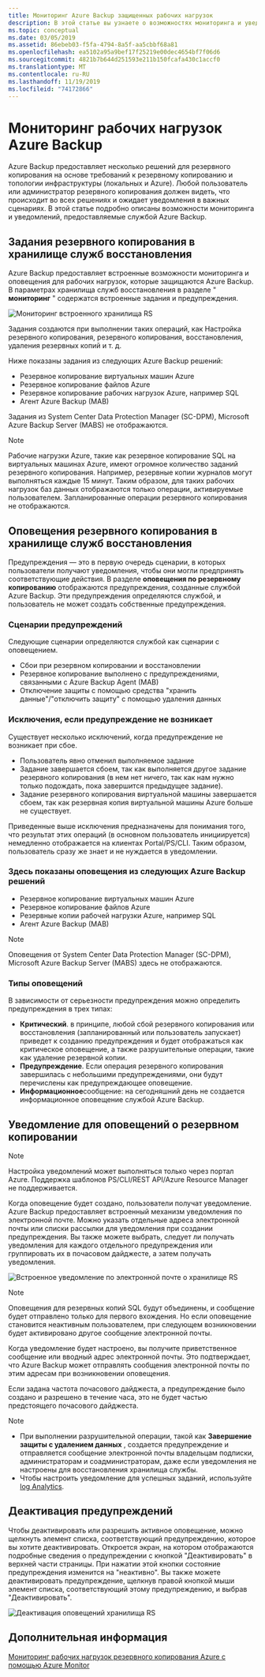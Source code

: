 ```yaml
---
title: Мониторинг Azure Backup защищенных рабочих нагрузок
description: В этой статье вы узнаете о возможностях мониторинга и уведомления для Azure Backup рабочих нагрузок с помощью портал Azure.
ms.topic: conceptual
ms.date: 03/05/2019
ms.assetid: 86ebeb03-f5fa-4794-8a5f-aa5cbbf68a81
ms.openlocfilehash: ea5102a95a9bef17f25219e00dec4654bf7f06d6
ms.sourcegitcommit: 4821b7b644d251593e211b150fcafa430c1accf0
ms.translationtype: MT
ms.contentlocale: ru-RU
ms.lasthandoff: 11/19/2019
ms.locfileid: "74172866"
---
```

# <a name="monitoring-azure-backup-workloads"></a>Мониторинг рабочих нагрузок Azure Backup

Azure Backup предоставляет несколько решений для резервного копирования на основе требований к резервному копированию и топологии инфраструктуры (локальных и Azure). Любой пользователь или администратор резервного копирования должен видеть, что происходит во всех решениях и ожидает уведомления в важных сценариях. В этой статье подробно описаны возможности мониторинга и уведомлений, предоставляемые службой Azure Backup.

## <a name="backup-jobs-in-recovery-services-vault"></a>Задания резервного копирования в хранилище служб восстановления

Azure Backup предоставляет встроенные возможности мониторинга и оповещения для рабочих нагрузок, которые защищаются Azure Backup. В параметрах хранилища служб восстановления в разделе " **мониторинг** " содержатся встроенные задания и предупреждения.

![Мониторинг встроенного хранилища RS](media/backup-azure-monitoring-laworkspace/rs-vault-inbuiltmonitoring.png)

Задания создаются при выполнении таких операций, как Настройка резервного копирования, резервного копирования, восстановления, удаления резервных копий и т. д.

Ниже показаны задания из следующих Azure Backup решений:

- Резервное копирование виртуальных машин Azure
- Резервное копирование файлов Azure
- Резервное копирование рабочих нагрузок Azure, например SQL
- Агент Azure Backup (MAB)

Задания из System Center Data Protection Manager (SC-DPM), Microsoft Azure Backup Server (MABS) не отображаются.

> [!NOTE]
> Рабочие нагрузки Azure, такие как резервное копирование SQL на виртуальных машинах Azure, имеют огромное количество заданий резервного копирования. Например, резервные копии журналов могут выполняться каждые 15 минут. Таким образом, для таких рабочих нагрузок баз данных отображаются только операции, активируемые пользователем. Запланированные операции резервного копирования не отображаются.

## <a name="backup-alerts-in-recovery-services-vault"></a>Оповещения резервного копирования в хранилище служб восстановления

Предупреждения — это в первую очередь сценарии, в которых пользователи получают уведомления, чтобы они могли предпринять соответствующие действия. В разделе **оповещения по резервному копированию** отображаются предупреждения, созданные службой Azure Backup. Эти предупреждения определяются службой, и пользователь не может создать собственные предупреждения.

### <a name="alert-scenarios"></a>Сценарии предупреждений

Следующие сценарии определяются службой как сценарии с оповещением.

- Сбои при резервном копировании и восстановлении
- Резервное копирование выполнено с предупреждениями, связанными с Azure Backup Agent (MAB)
- Отключение защиты с помощью средства "хранить данные"/"отключить защиту" с помощью удаления данных

### <a name="exceptions-when-an-alert-is-not-raised"></a>Исключения, если предупреждение не возникает

Существует несколько исключений, когда предупреждение не возникает при сбое.

- Пользователь явно отменил выполняемое задание
- Задание завершается сбоем, так как выполняется другое задание резервного копирования (в нем нет ничего, так как нам нужно только подождать, пока завершится предыдущее задание).
- Задание резервного копирования виртуальной машины завершается сбоем, так как резервная копия виртуальной машины Azure больше не существует.

Приведенные выше исключения предназначены для понимания того, что результат этих операций (в основном пользователь инициируется) немедленно отображается на клиентах Portal/PS/CLI. Таким образом, пользователь сразу же знает и не нуждается в уведомлении.

### <a name="alerts-from-the-following-azure-backup-solutions-are-shown-here"></a>Здесь показаны оповещения из следующих Azure Backup решений

- Резервное копирование виртуальных машин Azure
- Резервное копирование файлов Azure
- Резервные копии рабочей нагрузки Azure, например SQL
- Агент Azure Backup (MAB)

> [!NOTE]
> Оповещения от System Center Data Protection Manager (SC-DPM), Microsoft Azure Backup Server (MABS) здесь не отображаются.

### <a name="alert-types"></a>Типы оповещений

В зависимости от серьезности предупреждения можно определить предупреждения в трех типах:

- **Критический**. в принципе, любой сбой резервного копирования или восстановления (запланированный или пользователь запускает) приведет к созданию предупреждения и будет отображаться как критическое оповещение, а также разрушительные операции, такие как удаление резервной копии.
- **Предупреждение**. Если операция резервного копирования завершилась с небольшими предупреждениями, они будут перечислены как предупреждающее оповещение.
- **Информационное**сообщение: на сегодняшний день не создается информационное оповещение службой Azure Backup.

## <a name="notification-for-backup-alerts"></a>Уведомление для оповещений о резервном копировании

> [!NOTE]
> Настройка уведомлений может выполняться только через портал Azure. Поддержка шаблонов PS/CLI/REST API/Azure Resource Manager не поддерживается.

Когда оповещение будет создано, пользователи получат уведомление. Azure Backup предоставляет встроенный механизм уведомления по электронной почте. Можно указать отдельные адреса электронной почты или списки рассылки для уведомления при создании предупреждения. Вы также можете выбрать, следует ли получать уведомления для каждого отдельного предупреждения или группировать их в почасовом дайджесте, а затем получать уведомления.

![Встроенное уведомление по электронной почте о хранилище RS](media/backup-azure-monitoring-laworkspace/rs-vault-inbuiltnotification.png)

> [!NOTE]
> Оповещения для резервных копий SQL будут объединены, и сообщение будет отправлено только для первого вхождения. Но если оповещение становится неактивным пользователем, при следующем возникновении будет активировано другое сообщение электронной почты.

Когда уведомление будет настроено, вы получите приветственное сообщение или вводный адрес электронной почты. Это подтверждает, что Azure Backup может отправлять сообщения электронной почты по этим адресам при возникновении оповещения.<br>

Если задана частота почасового дайджеста, а предупреждение было создано и разрешено в течение часа, это не будет частью предстоящего почасового дайджеста.

> [!NOTE]
>
> - При выполнении разрушительной операции, такой как **Завершение защиты с удалением данных** , создается предупреждение и отправляется сообщение электронной почты владельцам подписки, администраторам и соадминистраторам, даже если уведомления не настроены для восстановления хранилища службы.
> - Чтобы настроить уведомление для успешных заданий, используйте [log Analytics](backup-azure-monitoring-use-azuremonitor.md#using-log-analytics-workspace).

## <a name="inactivating-alerts"></a>Деактивация предупреждений

Чтобы деактивировать или разрешить активное оповещение, можно щелкнуть элемент списка, соответствующий предупреждению, которое вы хотите деактивировать. Откроется экран, на котором отображаются подробные сведения о предупреждении с кнопкой "Деактивировать" в верхней части страницы. При нажатии этой кнопки состояние предупреждения изменится на "неактивно". Вы также можете деактивировать предупреждение, щелкнув правой кнопкой мыши элемент списка, соответствующий этому предупреждению, и выбрав "Деактивировать".

![Деактивация оповещений хранилища RS](media/backup-azure-monitoring-laworkspace/vault-alert-inactivation.png)

## <a name="next-steps"></a>Дополнительная информация

[Мониторинг рабочих нагрузок резервного копирования Azure с помощью Azure Monitor](backup-azure-monitoring-use-azuremonitor.md)
